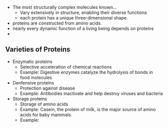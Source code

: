 - The most structurally complex molecules known...
	- Vary extensively in structure, enabling their diverse functions
	- each protein has a unique three-dimensional shape.
- proteins are constructed from amino acids.
- nearly every dynamic function of a living being depends on proteins
-
## Varieties of Proteins
- Enzymatic proteins
	- Selective acceleration of chemical reactions
	- Example: Digestive enzymes catalyze the hydrolysis of bonds in food molecules
- Denfensive proteins
	- Protection against disease
	- Example: Antibodies inactivate and help destroy viruses and bacteria
- Storage proteins
	- Storage of amino acids
	- Example: Casein, the protein of milk, is the major source of amino acids for baby mammals.
	- Example: